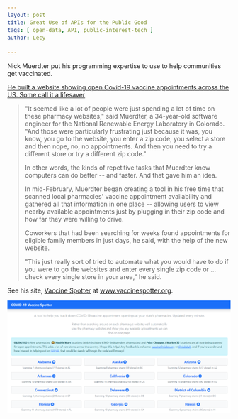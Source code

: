 ```yaml
---
layout: post
title: Great Use of APIs for the Public Good
tags: [ open-data, API, public-interest-tech ]
author: Lecy 

---
```


Nick Muerdter put his programming expertise to use to help communities get vaccinated. 

[He built a website showing open Covid-19 vaccine appointments across the US. Some call it a lifesaver](https://www.cnn.com/2021/04/11/us/vaccine-spotter-help-finding-appointment/index.html)


> "It seemed like a lot of people were just spending a lot of time on these pharmacy websites," said Muerdter, a 34-year-old software engineer for the National Renewable Energy Laboratory in Colorado. "And those were particularly frustrating just because it was, you know, you go to the website, you enter a zip code, you select a store and then nope, no, no appointments. And then you need to try a different store or try a different zip code."
> 
> In other words, the kinds of repetitive tasks that Muerdter knew computers can do better -- and faster. And that gave him an idea.
> 
> In mid-February, Muerdter began creating a tool in his free time that scanned local pharmacies' vaccine appointment availability and gathered all that information in one place -- allowing users to view nearby available appointments just by plugging in their zip code and how far they were willing to drive.
> 
> Coworkers that had been searching for weeks found appointments for eligible family members in just days, he said, with the help of the new website.
> 
> "This just really sort of tried to automate what you would have to do if you were to go the websites and enter every single zip code or ... check every single store in your area," he said.

See his site, [Vaccine Spotter](https://www.vaccinespotter.org/) at www.vaccinespotter.org. 

![](https://github.com/DS4PS/ds4ps.github.io/blob/master/_posts/img/covid-vaccine-spotter.png)
